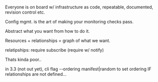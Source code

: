 Everyone is on board w/ infrastructure as code, repeatable, documented, revision control etc. 

Config mgmt. is the art of making your monitoring checks pass. 

Abstract what you want from how to do it. 

Resources + relationships = graph of what we want. 

relatipships:
	require
	subscribe (require w/ notify)

Thats kinda poor..

in 3.3 (not out yet), cli flag --ordering manifest|random to set ordering IF relationships are not defined...


